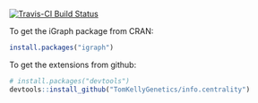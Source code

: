 [![Travis-CI Build Status](https://travis-ci.org/TomKellyGenetics/info.centrality.svg?branch=master)](https://travis-ci.org/TomKellyGenetics/info.centrality)
 
To get the iGraph package from CRAN:

```R
install.packages("igraph")
```

To get the extensions from github:

```R
# install.packages("devtools")
devtools::install_github("TomKellyGenetics/info.centrality")
```
